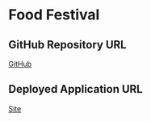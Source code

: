 # Food Festival

## GitHub Repository URL
[GitHub](https://github.com/josephptflanagan/food-festival)

## Deployed Application URL
[Site](https://josephptflanagan.github.io/food-festival/)